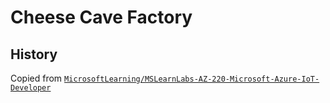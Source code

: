 # Cheese Cave Factory

## History

Copied from [`MicrosoftLearning/MSLearnLabs-AZ-220-Microsoft-Azure-IoT-Developer`](https://github.com/MicrosoftLearning/MSLearnLabs-AZ-220-Microsoft-Azure-IoT-Developer/tree/master/Allfiles/Labs/19-Azure%20Digital%20Twins)
